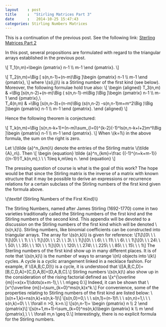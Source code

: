 ```yaml
---
layout    : post
title     :  "Stirling Matrices Part 3"
date      :   2014-10-25 15:47:43
categories: Stirling Numbers Matrices
---
```


This is a continuation of the previous post. See the following link: [Sterling Matrices Part 2](http://jamesevans2014.github.io/stirling/numbers/matrices/2014/10/25/Stirling-Matrices-Part-2.html)

In this post, several propositions are formulated with regard to the triangular arrays established in the previous post.

\\[
T\_1(n,m)=\begin {pmatrix} n-1 \\\ m-1 \end {pmatrix}.
\\]

\\[
T\_2(n,m)=\Big [ s(n,n-1)+(n-m)\Big ]\begin {pmatrix} n-1 \\\ m-1 \end {pmatrix},
\\]
where \\(s(i,j)\\) is a Stirling number of the first kind (see below).
Moreover, the following formulae hold true also:
\\[
\begin {aligned}
T\_3(n,m) & =\Big [s(n,n-2)+(n-m)\Big ( s(n,n-1)-m\Big )\Big ]\begin {pmatrix} n-1 \\\ m-1 \end {pmatrix},\\\
T\_4(n,m) & =\Big [s(n,n-3)+(n-m)\Big (s(n,n-2) -s(n,n-1)m+m^2\Big )\Big ]\begin {pmatrix} n-1 \\\ m-1 \end {pmatrix}.
\end {aligned}
\\]

Hence the following theorem is conjectured:

\\[
T\_k(n,m)=\Big [s(n,n-k+1)+(n-m)\sum\_{l=0}^{k-2}(-1)^ls(n,n-k+l+2)m^l\Big ]\begin {pmatrix} n-1 \\\ m-1 \end {pmatrix}.
\\]
When \\(k=1\\) in the above formula, the sum on the right is zero.

Let \\(\tilde {a}^n\_{km}\\) denote the entries of the Stirling matrix \\(\tilde {A}\_n\\). Then
\\[
\begin {equation}
\tilde {a}^n\_{km}=\frac {(-1)^{n+k+m-1}}{(n-1)!}T\_k(n,m),\ \ \ 1\leq k,m\leq n.
\end {equation}
\\]

The pressing question of course is what is the goal of this work? 
The hope would be that since the Stirling matrix is the inverse of a matrix with known structure that it 
may be possible to derive an expressions or recurrence relations for a certain subclass of the 
Stirling numbers of the first kind given the formula above.

\\(\textbf {Stirling Numbers of the First Kind}\\)

The Stirling Numbers, named after James Stirling (1692-1770) come in two varieties traditionally called the Stirling numbers of the first kind and the Stirling numbers of the second kind. This appendix will be devoted to a discussion on the Stirling numbers of the first kind which will be denoted \\(s(n,k)\\). Stirling numbers, like binomial coefficients can be constructed into triangular arrays. The array for \\(s(n,k)\\) is given for reference:
\\[1\\]\\[0\ \ \ 1\\]\\[0\ \ \ 1\ \ \ \ 1\\]\\[0\ \ \ 2\ \ \ 3\ \ \ 1\\]\\[0\ \ \ 6\ \ \ 11\ \ \ 6\ \ \ 1\\]\\[0\ \ \ 24\ \ \ 50\ \ \ 35\ \ \ 10\ \ \ 1\\]\\[0\ \ \ 120\ \ \ 274\ \ \ 225\ \ \ 85\ \ \ 15\ \ \ 1\\]
The Sterling numbers of the first kind show up in many different places. It is of note that \\(s(n,k)\\) is the number of ways to arrange \\(n\\) objects into \\(k\\) cycles. A cycle is a cyclic arrangement linked in a necklace fashion. For example, if \\([A,B,C,D]\\) is a cycle, it is understood that
\\[[A,B,C,D]=[B,C,D,A]=[C,D,A,B]=[D,A,B,C].\\]
Stirling numbers \\(s(n,k)\\) also show up in the consideration of the rising factorial defined as 
\\[x^{\overline {m}}=x(x+1)\dots(x+m-1),\ \ \ m\geq 0.\\]
Indeed, it can be shown that
\\[x^{\overline {m}}=\sum\_{k=0}^ms(n,k)x^k.\\]
For convenience, some of the properties relating to Stirling numbers of the first kind are listed below:
\\[s(n+1,k)=ns(n,k)+s(n,k-1)\\]
\\[s(n,0)=0,\ \ \ s(n,1)=(n-1)!\ \ \ s(n,n)=1,\ \ \ s(n,k)=0\ \ \ \forall n >0, k>n.\\]
\\[s(n,n-1)= \begin {pmatrix} n \\\ 2 \end {pmatrix}\\]
\\[s(n+1,m+1)=\sum_{k=0}^ns(n,k)\begin {pmatrix} k \\\ m \end {pmatrix},\ \ \ \forall m,n \geq 0.\\]
Interestingly, there is no explicit formula for the Stirling numbers.
